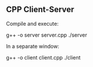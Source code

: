 ## CPP Client-Server
Compile and execute:

g++ -o server server.cpp
./server


In a separate window:

g++ -o client client.cpp
./client